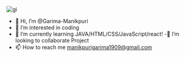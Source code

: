 ![gi](https://user-images.githubusercontent.com/108508073/208238102-c363c1b9-038d-402f-ac02-d9c9f239cb77.gif)
- 👋 Hi, I’m @Garima-Manikpuri
- 👀 I’m interested in coding
- 🌱 I’m currently learning JAVA/HTML/CSS/JavaScript/react!
-💞️ I’m looking to collaborate  Project
- 📫 How to reach me manikpurigarima1909@gmail.com
